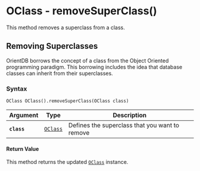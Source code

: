 
# OClass - removeSuperClass()

This method removes a superclass from a class.

## Removing Superclasses

OrientDB borrows the concept of a class from the Object Oriented programming paradigm.  This borrowing includes the idea that database classes can inherit from their superclasses.

### Syntax

```
OClass OClass().removeSuperClass(OClass class)
```

| Argument | Type | Description |
|---|---|---|
| **`class`** | [`OClass`](../OClass.md) | Defines the superclass that you want to remove |

#### Return Value

This method returns the updated [`OClass`](../OClass.md) instance.
